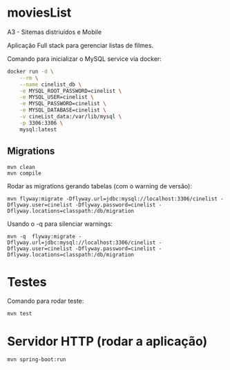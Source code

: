 # moviesList
A3 - Sitemas distriuídos e Mobile

Aplicação Full stack para gerenciar listas de filmes.

Comando para inicializar o MySQL service via docker:

```sh
docker run -d \
    --rm \
    --name cinelist_db \
    -e MYSQL_ROOT_PASSWORD=cinelist \
    -e MYSQL_USER=cinelist \
    -e MYSQL_PASSWORD=cinelist \
    -e MYSQL_DATABASE=cinelist \
    -v cineList_data:/var/lib/mysql \
    -p 3306:3306 \
    mysql:latest
```

## Migrations 

```
mvn clean
mvn compile
```

Rodar as migrations gerando tabelas (com o warning de versão):
```
mvn flyway:migrate -Dflyway.url=jdbc:mysql://localhost:3306/cinelist -Dflyway.user=cinelist -Dflyway.password=cinelist -Dflyway.locations=classpath:/db/migration
```
Usando o -q para silenciar warnings:
```
mvn -q  flyway:migrate -Dflyway.url=jdbc:mysql://localhost:3306/cinelist -Dflyway.user=cinelist -Dflyway.password=cinelist -Dflyway.locations=classpath:/db/migration
```

# Testes

Comando para rodar teste:
```
mvn test        
```

# Servidor HTTP (rodar a aplicação)

```
mvn spring-boot:run
```

